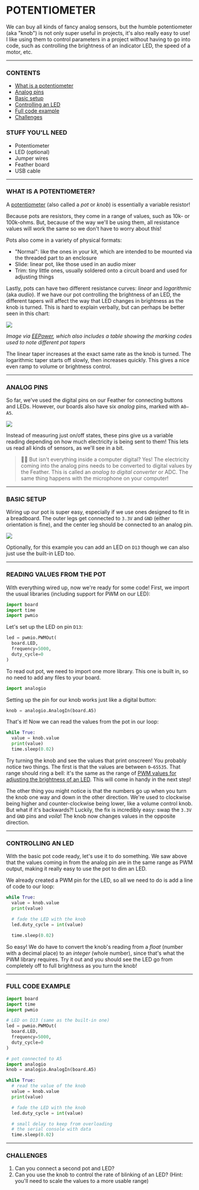 # POTENTIOMETER

We can buy all kinds of fancy analog sensors, but the humble potentiometer (aka "knob") is not only super useful in projects, it's also really easy to use! I like using them to control parameters in a project without having to go into code, such as controlling the brightness of an indicator LED, the speed of a motor, etc.

***

### CONTENTS  

* [What is a potentiometer](#what-is-a-potentiometer)  
* [Analog pins](#analog-pins)  
* [Basic setup](#basic-setup)  
* [Controlling an LED](#controlling-an-led)  
* [Full code example](#full-code-example)  
* [Challenges](#challenges)

### STUFF YOU'LL NEED  

* Potentiometer  
* LED (optional)  
* Jumper wires  
* Feather board  
* USB cable  

***

### WHAT IS A POTENTIOMETER?  
A [potentiometer](https://en.wikipedia.org/wiki/Potentiometer) (also called a *pot* or *knob*) is essentially a variable resistor!

Because pots are resistors, they come in a range of values, such as 10k- or 100k-ohms. But, because of the way we'll be using them, all resistance values will work the same so we don't have to worry about this!

Pots also come in a variety of physical formats:  
* "Normal": like the ones in your kit, which are intended to be mounted via the threaded part to an enclosure  
* Slide: linear pot, like those used in an audio mixer  
* Trim: tiny little ones, usually soldered onto a circuit board and used for adjusting things  

Lastly, pots can have two different resistance curves: *linear* and *logarithmic* (aka *audio*). If we have our pot controlling the brightness of an LED, the different tapers will affect the way that LED changes in brightness as the knob is turned. This is hard to explain verbally, but can perhaps be better seen in this chart:  

![](Images/PotTaper.webp)

*Image via [EEPower](https://eepower.com/resistor-guide/resistor-types/potentiometer-taper/#), which also includes a table showing the marking codes used to note different pot tapers*

The linear taper increases at the exact same rate as the knob is turned. The logarithmic taper starts off slowly, then increases quickly. This gives a nice even ramp to volume or brightness control.

***

### ANALOG PINS  
So far, we've used the digital pins on our Feather for connecting buttons and LEDs. However, our boards also have six *analog* pins, marked with `A0–A5`.

![](Images/AnalogPins.png)

Instead of measuring just on/off states, these pins give us a variable reading depending on how much electricity is being sent to them! This lets us read all kinds of sensors, as we'll see in a bit.

> 🙋‍♀️ But isn't everything inside a computer digital? Yes! The electricity coming into the analog pins needs to be converted to digital values by the Feather. This is called an *analog to digital converter* or ADC. The same thing happens with the microphone on your computer!

***

### BASIC SETUP  
Wiring up our pot is super easy, especially if we use ones designed to fit in a breadboard. The outer legs get connected to `3.3V` and `GND` (either orientation is fine), and the center leg should be connected to an analog pin.

![](Images/Potentiometer.png)

Optionally, for this example you can add an LED on `D13` though we can also just use the built-in LED too.

***

### READING VALUES FROM THE POT  
With everything wired up, now we're ready for some code! First, we import the usual libraries (including support for PWM on our LED):

```python
import board
import time
import pwmio
```

Let's set up the LED on pin `D13`:  

```python
led = pwmio.PWMOut(
  board.LED,
  frequency=5000,
  duty_cycle=0
)
```

To read out pot, we need to import one more library. This one is built in, so no need to add any files to your board.

```python
import analogio
```

Setting up the pin for our knob works just like a digital button:

```python
knob = analogio.AnalogIn(board.A5)
```

That's it! Now we can read the values from the pot in our loop:

```python
while True:
  value = knob.value
  print(value)
  time.sleep(0.02)
```

Try turning the knob and see the values that print onscreen! You probably notice two things. The first is that the values are between `0–65535`. That range should ring a bell: it's the same as the range of [PWM values for adjusting the brightness of an LED](https://github.com/jeffThompson/PhysicalComputing/blob/master/Week02_LEDs/Demos/06-FadingWithPWM.md). This will come in handy in the next step!

The other thing you might notice is that the numbers go up when you turn the knob one way and down in the other direction. We're used to clockwise being higher and counter-clockwise being lower, like a volume control knob. But what if it's backwards?! Luckily, the fix is incredibly easy: swap the `3.3V` and `GND` pins and *voila*! The knob now changes values in the opposite direction.

***

### CONTROLLING AN LED  
With the basic pot code ready, let's use it to do something. We saw above that the values coming in from the analog pin are in the same range as PWM output, making it really easy to use the pot to dim an LED.

We already created a PWM pin for the LED, so all we need to do is add a line of code to our loop:

```python
while True:
  value = knob.value
  print(value)

  # fade the LED with the knob
  led.duty_cycle = int(value)

  time.sleep(0.02)
```

So easy! We do have to convert the knob's reading from a *float* (number with a decimal place) to an *integer* (whole number), since that's what the PWM library requires. Try it out and you should see the LED go from completely off to full brightness as you turn the knob!

***

### FULL CODE EXAMPLE  

```python
import board
import time
import pwmio

# LED on D13 (same as the built-in one)
led = pwmio.PWMOut(
  board.LED,
  frequency=5000,
  duty_cycle=0
)

# pot connected to A5
import analogio
knob = analogio.AnalogIn(board.A5)

while True:
  # read the value of the knob
  value = knob.value
  print(value)

  # fade the LED with the knob
  led.duty_cycle = int(value)

  # small delay to keep from overloading
  # the serial console with data
  time.sleep(0.02)
```

***

### CHALLENGES  

1. Can you connect a second pot and LED?  
2. Can you use the knob to control the rate of blinking of an LED? (Hint: you'll need to scale the values to a more usable range)  

